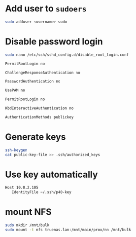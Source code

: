 
# Add user to `sudoers`

```bash
sudo adduser <username> sudo
```

# Disable password login

```bash
sudo nano /etc/ssh/sshd_config.d/disable_root_login.conf
```
```bash
PermitRootLogin no

ChallengeResponseAuthentication no

PasswordAuthentication no

UsePAM no

PermitRootLogin no

KbdInteractiveAuthentication no

AuthenticationMethods publickey
```

# Generate keys

```bash
ssh-keygen
cat public-key-file >> .ssh/authorized_keys
```

# Use key automatically

```bash
Host 10.0.2.105
   IdentityFile ~/.ssh/p40-key
```

# mount NFS

```bash
sudo mkdir /mnt/bulk
sudo mount -t nfs truenas.lan:/mnt/main/prox/nn /mnt/bulk
```
